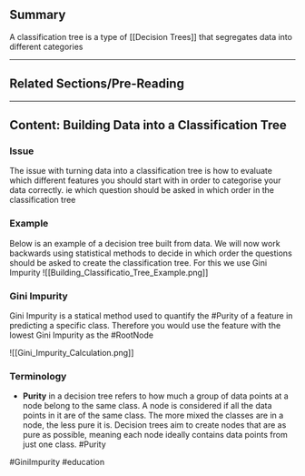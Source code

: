 ## Summary

A classification tree is a type of [[Decision Trees]] that segregates data into different categories

-------------------------------------------------------------------

## Related Sections/Pre-Reading


-------------------------------------------------------------------
## Content: Building Data into a Classification Tree

### Issue
The issue with turning data into a classification tree is how to evaluate which different features you should start with in order to categorise your data correctly. ie which question should be asked in which order in the classification tree

### Example
Below is an example of a decision tree built from data. We will now work backwards using statistical methods to decide in which order the questions should be asked to create the classification tree. For this we use Gini Impurity
![[Building_Classificatio_Tree_Example.png]]

### Gini Impurity
Gini Impurity is a statical method used to quantify the #Purity  of a feature in predicting a specific class. Therefore you would use the feature with the lowest Gini Impurity as the #RootNode

![[Gini_Impurity_Calculation.png]]


### Terminology
- **Purity** in a decision tree refers to how much a group of data points at a node belong to the same class. A node is considered  if all the data points in it are of the same class. The more mixed the classes are in a node, the less pure it is. Decision trees aim to create nodes that are as pure as possible, meaning each node ideally contains data points from just one class. #Purity

#GiniImpurity
#education 